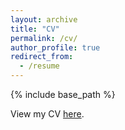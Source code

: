 ```yaml
---
layout: archive
title: "CV"
permalink: /cv/
author_profile: true
redirect_from:
  - /resume
---
```


{% include base_path %}

View my CV [here](https://frikinzi.github.io/files/cv.pdf).
